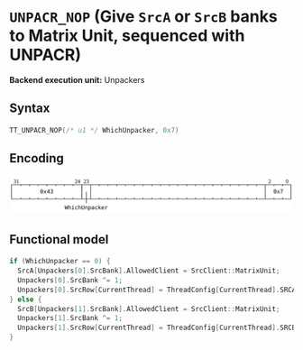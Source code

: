 # `UNPACR_NOP` (Give `SrcA` or `SrcB` banks to Matrix Unit, sequenced with UNPACR)

**Backend execution unit:** Unpackers

## Syntax

```c
TT_UNPACR_NOP(/* u1 */ WhichUnpacker, 0x7)
```

## Encoding

![](../../../Diagrams/Out/Bits32_UNPACR_NOP_SETDVALID.svg)

## Functional model

```c
if (WhichUnpacker == 0) {
  SrcA[Unpackers[0].SrcBank].AllowedClient = SrcClient::MatrixUnit;
  Unpackers[0].SrcBank ^= 1;
  Unpackers[0].SrcRow[CurrentThread] = ThreadConfig[CurrentThread].SRCA_SET_Base << 4;
} else {
  SrcB[Unpackers[1].SrcBank].AllowedClient = SrcClient::MatrixUnit;
  Unpackers[1].SrcBank ^= 1;
  Unpackers[1].SrcRow[CurrentThread] = ThreadConfig[CurrentThread].SRCB_SET_Base << 4;
}
```
